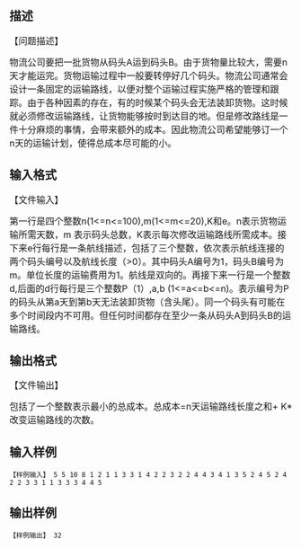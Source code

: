 ## 描述

<p class="MsoNormal"><span style="font-size: 12pt;">【问题描述】<span lang="EN-US"><o:p></o:p></span></span></p> <p class="MsoNormal"><span style="font-size: 12pt;">物流公司要把一批货物从码头<span lang="EN-US">A</span>运到码头<span lang="EN-US">B</span>。由于货物量比较大，需要<span lang="EN-US">n</span>天才能运完。货物运输过程中一般要转停好几个码头。物流公司通常会设计一条固定的运输路线，以便对整个运输过程实施严格的管理和跟踪。由于各种因素的存在，有的时候某个码头会无法装卸货物。这时候就必须修改运输路线，让货物能够按时到达目的地。但是修改路线是一件十分麻烦的事情，会带来额外的成本。因此物流公司希望能够订一个<span lang="EN-US">n</span>天的运输计划，使得总成本尽可能的小。<span lang="EN-US"><o:p></o:p></span></span></p> <p></p>

## 输入格式

<p class="MsoNormal"><span style="font-size: 12pt;">【文件输入】<span lang="EN-US"><o:p></o:p></span></span></p> <p class="MsoNormal"><span style="font-size: 12pt;">第一行是四个整数<span lang="EN-US">n(1<=n<=100),m(1<=m<=20),K</span>和<span lang="EN-US">e</span>。<span lang="EN-US">n</span>表示货物运输所需天数，<span lang="EN-US">m </span>表示码头总数，<span lang="EN-US">K</span>表示每次修改运输路线所需成本。接下来<span lang="EN-US">e</span>行每行是一条航线描述，包括了三个整数，依次表示航线连接的两个码头编号以及航线长度（<span lang="EN-US">>0</span>）。其中码头<span lang="EN-US">A</span>编号为<span lang="EN-US">1</span>，码头<span lang="EN-US">B</span>编号为<span lang="EN-US">m</span>。单位长度的运输费用为<span lang="EN-US">1</span>。航线是双向的。再接下来一行是一个整数<span lang="EN-US">d,</span>后面的<span lang="EN-US">d</span>行每行是三个整数<span lang="EN-US">P</span>（<span lang="EN-US">1<P<m</span>）<span lang="EN-US">,a,b (1<=a<=b<=n)</span>。表示编号为<span lang="EN-US">P</span>的码头从第<span lang="EN-US">a</span>天到第<span lang="EN-US">b</span>天无法装卸货物（含头尾）。同一个码头有可能在多个时间段内不可用。但任何时间都存在至少一条从码头<span lang="EN-US">A</span>到码头<span lang="EN-US">B</span>的运输路线。<span lang="EN-US"><o:p></o:p></span></span></p> <p></p>

## 输出格式

<p class="MsoNormal"><span style="font-size: 12pt;">【文件输出】<span lang="EN-US"><o:p></o:p></span></span></p> <p class="MsoNormal"><span style="font-size: 12pt;">包括了一个整数表示最小的总成本。总成本<span lang="EN-US">=n</span>天运输路线长度之和<span lang="EN-US">+ K* </span>改变运输路线的次数。<span lang="EN-US"><o:p></o:p></span></span></p> <p></p>

## 输入样例

```plaintext
【样例输入】 5 5 10 8 1 2 1 1 3 3 1 4 2 2 3 2 2 4 4 3 4 1 3 5 2 4 5 2 4 2 2 3 3 1 1 3 3 3 4 4 5 
```

## 输出样例

```plaintext
【样例输出】 32 
```



 



 

